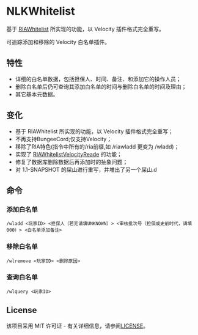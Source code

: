 # NLKWhitelist

基于 [RIAWhitelist](https://github.com/ria-AED/riaWhitelist/) 所实现的功能，以 Velocity 插件格式完全重写。

可追踪添加和移除的 Velocity 白名单插件。

## 特性

* 详细的白名单数据，包括担保人、时间、备注、和添加它的操作人员；
* 删除白名单后仍可查询其添加白名单的时间与删除白名单的时间及理由；
* 其它基本元数据。

## 变化

* 基于 RIAWhitelist 所实现的功能，以 Velocity 插件格式完全重写；
* 不再支持BungeeCord;仅支持Velocity；
* 移除了RIA特色(指令中所有的/ria前缀,如 /riawladd 更变为 /wladd)；
* 实现了 [RIAWhitelistVelocityReade](https://github.com/ria-AED/riaWhitelistvelocityReader/) 的功能；
* 修复了数据库删除数据后再添加时的抽象问题；
* 对 1.1-SNAPSHOT 的屎山进行重写，并堆出了另一个屎山.d

## 命令

### 添加白名单

```
/wladd <玩家ID> <担保人（若无请填UNKNOWN）> <审核批次号（担保或史前时代，请填 000）> <白名单添加备注>
```

### 移除白名单

```
/wlremove <玩家ID> <删除原因>
```

### 查询白名单

```
/wlquery <玩家ID>
```

## License
该项目采用 MIT 许可证 - 有关详细信息，请参阅[LICENSE](LICENSE)。

